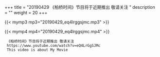 +++
title = "20190429  《柏桥时间》节目将于近期推出 敬请关注 "
description = ""
weight = 20
+++

{{< mymp3 mp3="20190429_eq4lrggsjmc.mp3" >}}

{{< mymp4 mp4="20190429_eq4lrggsjmc.mp4" >}}

     《柏桥时间》节目将于近期推出 敬请关注 
     https://www.youtube.com/watch?v=eQ4LrGgSJMc 
     This video is about My Movie 
